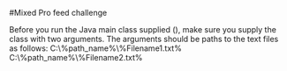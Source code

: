 #Mixed Pro
feed challenge

Before you run the Java main class supplied (), make sure you supply the class with two arguments.
The arguments should be paths to the text files as follows:
C:\\%path_name%\\%Filename1.txt% C:\\%path_name%\\%Filename2.txt%
